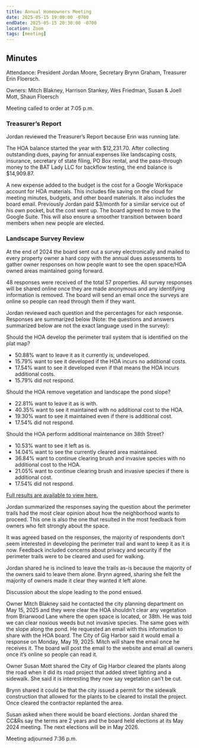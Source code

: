 ```yaml
---
title: Annual Homeowners Meeting
date: 2025-05-15 19:00:00 -0700
endDate: 2025-05-15 20:30:00 -0700
location: Zoom
tags: [meeting]
---
```


## Minutes

Attendance: President Jordan Moore, Secretary Brynn Graham, Treasurer Erin Floersch.

Owners: Mitch Blakney, Harrison Stankey, Wes Friedman, Susan & Joell Mott, Shaun Floersch

Meeting called to order at 7:05 p.m.

### Treasurer’s Report

Jordan reviewed the Treasurer’s Report because Erin was running late.

The HOA balance started the year with $12,231.70. After collecting outstanding dues, paying for annual expenses like landscaping costs, insurance, secretary of state filing, PO Box rental, and the pass-through money to the BAT Lady LLC for backflow testing, the end balance is $14,909.87.

A new expense added to the budget is the cost for a Google Workspace account for HOA materials. This includes file saving on the cloud for meeting minutes, budgets, and other board materials. It also includes the board email. Previously Jordan paid $3/month for a similar service out of his own pocket, but the cost went up. The board agreed to move to the Google Suite. This will also ensure a smoother transition between board members when new people are elected. 

### Landscape Survey Review

At the end of 2024 the board sent out a survey electronically and mailed to every property owner a hard copy with the annual dues assessments to gather owner responses on how people want to see the open space/HOA owned areas maintained going forward.

48 responses were received of the total 57 properties. All survey responses will be shared online once they are made anonymous and any identifying information is removed. The board will send an email once the surveys are online so people can read through them if they want.

Jordan reviewed each question and the percentages for each response. Responses are summarized below (Note: the questions and answers summarized below are not the exact language used in the survey):

Should the HOA develop the perimeter trail system that is identified on the plat map?
* 50.88% want to leave it as it currently is, undeveloped.
* 15.79% want to see it developed if the HOA incurs no additional costs.
* 17.54% want to see it developed even if that means the HOA incurs additional costs.
* 15.79% did not respond.

Should the HOA remove vegetation and landscape the pond slope?
* 22.81% want to leave it as is with.
* 40.35% want to see it maintained with no additional cost to the HOA.
* 19.30% want to see it maintained even if there is additional cost.
* 17.54% did not respond.

Should the HOA perform additional maintenance on 38th Street?
* 10.53% want to see it left as is.
* 14.04% want to see the currently cleared area maintained.
* 36.84% want to continue clearing brush and invasive species with no additional cost to the HOA.
* 21.05% want to continue clearing brush and invasive species if there is additional cost.
* 17.54% did not respond.

[Full results are available to view here.](https://drive.google.com/drive/folders/1ZmK3toCtZo34qbifA87lsettvzHO5aV5?usp=share_link)

Jordan summarized the responses saying the question about the perimeter trails had the most clear opinion about how the neighborhood wants to proceed. This one is also the one that resulted in the most feedback from owners who felt strongly about the space.

It was agreed based on the responses, the majority of respondents don’t seem interested in developing the perimeter trail and want to keep it as it is now. Feedback included concerns about privacy and security if the perimeter trails were to be cleared and used for walking. 

Jordan shared he is inclined to leave the trails as-is because the majority of the owners said to leave them alone. Brynn agreed, sharing she felt the majority of owners made it clear they wanted it left alone.

Discussion about the slope leading to the pond ensued.

Owner Mitch Blakney said he contacted the city planning department on May 15, 2025 and they were clear the HOA shouldn’t clear any vegetation from Briarwood Lane where the open space is located, or 38th. He was told we can clear noxious weeds but not invasive species. The same goes with the slope along the pond. He requested an email with this information to share with the HOA board. The City of Gig Harbor said it would email a response on Monday, May 19, 2025. Mitch will share the email once he receives it. The board will post the email to the website and email all owners once it’s online so people can read it.

Owner Susan Mott shared the City of Gig Harbor cleared the plants along the road when it did its road project that added street lighting and a sidewalk. She said it is interesting they now say vegetation can’t be cut.

Brynn shared it could be that the city issued a permit for the sidewalk construction that allowed for the plants to be cleared to install the project. Once cleared the contractor replanted the area.

Susan asked when there would be board elections. Jordan shared the CC&Rs say the terms are 2 years and the board held elections at its May 2024 meeting. The next elections will be in May 2026.

Meeting adjourned 7:36 p.m.
